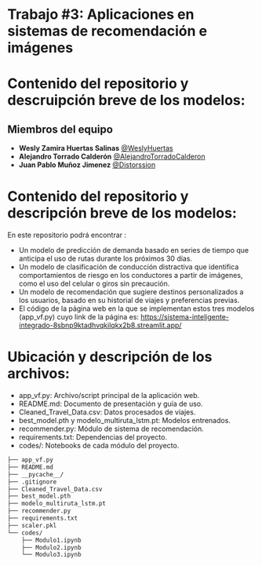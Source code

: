 # Trabajo #3: Aplicaciones en sistemas de recomendación e imágenes

# Contenido del repositorio y descruipción breve de los modelos:


 ## Miembros del equipo

- **Wesly Zamira Huertas Salinas** [@WeslyHuertas](https://github.com/WeslyHuertas)
- **Alejandro Torrado Calderón** [@AlejandroTorradoCalderon](https://github.com/AlejandroTorradoCalderon)
- **Juan Pablo Muñoz Jimenez** [@Distorssion](https://github.com/Distorssion)

# Contenido del repositorio y descripción breve de los modelos:
En este repositorio podrá encontrar :

- Un modelo de predicción de demanda basado en series de tiempo que anticipa el uso de rutas durante los próximos 30 días. 
- Un modelo de clasificación de conducción distractiva que identifica comportamientos de riesgo en los conductores a partir de imágenes, como el uso del celular o giros sin precaución. 
- Un modelo de recomendación que sugiere destinos personalizados a los usuarios, basado en su historial de viajes y preferencias previas.
- El código de la página web en la que se implementan estos tres modelos (app_vf.py) cuyo link de la página es: https://sistema-inteligente-integrado-8sbnp9ktadhvqkilqkx2b8.streamlit.app/
  
# Ubicación y descripción de los archivos:
- app_vf.py: Archivo/script principal de la aplicación web.
- README.md: Documento de presentación y guía de uso.
- Cleaned_Travel_Data.csv: Datos procesados de viajes.
- best_model.pth y modelo_multiruta_lstm.pt: Modelos entrenados.
- recommender.py: Módulo de sistema de recomendación.
- requirements.txt: Dependencias del proyecto.
- codes/: Notebooks de cada módulo del proyecto.

```bash
├── app_vf.py
├── README.md
├── __pycache__/
├── .gitignore
├── Cleaned_Travel_Data.csv
├── best_model.pth
├── modelo_multiruta_lstm.pt
├── recommender.py
├── requirements.txt
├── scaler.pkl
└── codes/
    ├── Modulo1.ipynb
    ├── Modulo2.ipynb
    └── Modulo3.ipynb
